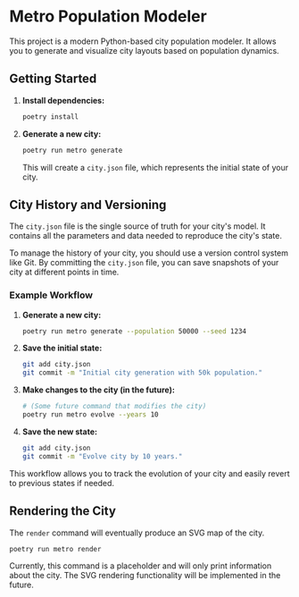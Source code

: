 # Metro Population Modeler

This project is a modern Python-based city population modeler. It allows you to generate and visualize city layouts based on population dynamics.

## Getting Started

1.  **Install dependencies:**
    ```bash
    poetry install
    ```

2.  **Generate a new city:**
    ```bash
    poetry run metro generate
    ```
    This will create a `city.json` file, which represents the initial state of your city.

## City History and Versioning

The `city.json` file is the single source of truth for your city's model. It contains all the parameters and data needed to reproduce the city's state.

To manage the history of your city, you should use a version control system like Git. By committing the `city.json` file, you can save snapshots of your city at different points in time.

### Example Workflow

1.  **Generate a new city:**
    ```bash
    poetry run metro generate --population 50000 --seed 1234
    ```

2.  **Save the initial state:**
    ```bash
    git add city.json
    git commit -m "Initial city generation with 50k population."
    ```

3.  **Make changes to the city (in the future):**
    ```bash
    # (Some future command that modifies the city)
    poetry run metro evolve --years 10
    ```

4.  **Save the new state:**
    ```bash
    git add city.json
    git commit -m "Evolve city by 10 years."
    ```

This workflow allows you to track the evolution of your city and easily revert to previous states if needed.

## Rendering the City

The `render` command will eventually produce an SVG map of the city.

```bash
poetry run metro render
```

Currently, this command is a placeholder and will only print information about the city. The SVG rendering functionality will be implemented in the future.
